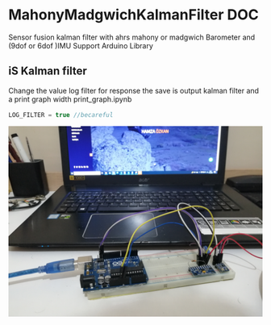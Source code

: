 # MahonyMadgwichKalmanFilter DOC
 Sensor fusion kalman filter with ahrs mahony or madgwich Barometer and (9dof or 6dof )IMU 
 Support Arduino Library

## iS Kalman filter

  Change the value log filter for response  the save is output kalman filter and a print graph width print_graph.ipynb

  ```c++
  LOG_FILTER = true //becareful
  ```

![Aplication test](/doc/images/IMG_20211211_012116.jpg)
  
